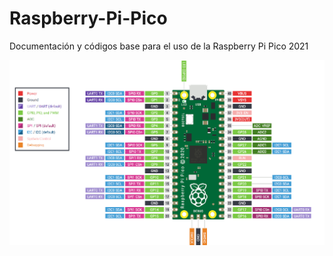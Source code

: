 # Raspberry-Pi-Pico
 Documentación y códigos base para el uso de la Raspberry Pi Pico 2021

![](PINMAP.png)
